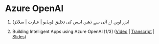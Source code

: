 # Azure OpenAI


1. ایزر اوپن اے آئی سے ذھین ایپس  کی تخلیق ([ویڈیو](https://pkstn.co/aoai-ur) | [عبارت](01-Building-Intelligent-Apps-using-Azure-OpenAI-ur.md) | [سلاڈز](https://github.com/adnanhashmi/learning/blob/main/openai/01-Building-Intelligent-Apps-using-Azure-OpenAI-ur.pdf))

1. Building Intelligent Apps using Azure OpenAI [1/3] ([Video](https://youtu.be/3bnCsThPa0A) | [Transcript](https://github.com/adnanhashmi/learning/blob/main/openai/01-Building-Intelligent-Apps-using-Azure-OpenAI.md) | [Slides](https://github.com/adnanhashmi/learning/blob/main/openai/01-Building-Intelligent-Apps-using-Azure-OpenAI.pdf))
